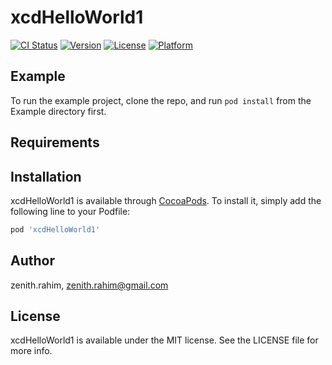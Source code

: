 # xcdHelloWorld1

[![CI Status](https://img.shields.io/travis/zenith.rahim/xcdHelloWorld1.svg?style=flat)](https://travis-ci.org/zenith.rahim/xcdHelloWorld1)
[![Version](https://img.shields.io/cocoapods/v/xcdHelloWorld1.svg?style=flat)](https://cocoapods.org/pods/xcdHelloWorld1)
[![License](https://img.shields.io/cocoapods/l/xcdHelloWorld1.svg?style=flat)](https://cocoapods.org/pods/xcdHelloWorld1)
[![Platform](https://img.shields.io/cocoapods/p/xcdHelloWorld1.svg?style=flat)](https://cocoapods.org/pods/xcdHelloWorld1)

## Example

To run the example project, clone the repo, and run `pod install` from the Example directory first.

## Requirements

## Installation

xcdHelloWorld1 is available through [CocoaPods](https://cocoapods.org). To install
it, simply add the following line to your Podfile:

```ruby
pod 'xcdHelloWorld1'
```

## Author

zenith.rahim, zenith.rahim@gmail.com

## License

xcdHelloWorld1 is available under the MIT license. See the LICENSE file for more info.
